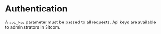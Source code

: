 # Authentication

A `api_key` parameter must be passed to all requests. Api keys are available to administrators in Sitcom.
